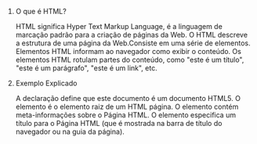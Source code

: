 1. O que é HTML?

   HTML significa Hyper Text Markup Language, é a linguagem de marcação padrão para a criação de páginas da Web. O HTML descreve a estrutura de uma página da Web.Consiste em uma série de elementos.
   Elementos HTML informam ao navegador como exibir o conteúdo. Os elementos HTML rotulam partes do conteúdo, como "este é um título", "este é um parágrafo", "este é um link", etc.

2. Exemplo Explicado

   A declaração define que este documento é um documento HTML5. <!DOCTYPE html>
   O elemento é o elemento raiz de um HTML página. <html>
   O elemento contém meta-informações sobre o Página HTML. <head>
   O elemento especifica um título para o Página HTML (que é mostrada na barra de título do navegador ou na guia da página). <title>
   O elemento define o corpo do documento e é um contêiner para todo o conteúdo visível, como títulos, parágrafos, imagens, hiperlinks, tabelas, listas, etc. <body>
   O elemento define um título grande. <h1>
   O elemento define um parágrafo. <p>

3. O que é um elemento HTML?

   Um elemento HTML é definido por uma marca inicial, algum conteúdo e uma marca final.

<tagname> O conteúdo vai aqui... </tagname>

O elemento HTML é tudo, desde a tag inicial até a tag final.

<h1>Meu Primeira Título</h1>
<p>Meu Primeiro Parágrafo.</p>

Nota: Alguns elementos HTML não têm conteúdo (como o <br>). Esses elementos são chamados de elementos vazios. Elementos vazios não têm uma tag final!
